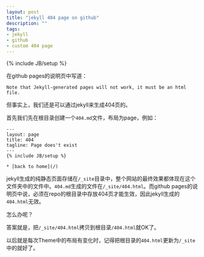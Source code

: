 ```yaml
---
layout: post
title: "jekyll 404 page on github"
description: ""
tags:
- jekyll
- github
- custom 404 page
---
```

{% include JB/setup %}

在github pages的说明页中写道：

`Note that Jekyll-generated pages will not work, it must be an html file.`

但事实上，我们还是可以通过jekyll来生成404页的。

首先我们先在根目录创建一个`404.md`文件，布局为page，例如：

    ---
    layout: page
    title: 404
    tagline: Page does't exist
    ---
    {% include JB/setup %}

    * [back to home](/)

jekyll生成的纯静态页面存储在`/_site`目录中，整个网站的最终效果都体现在这个文件夹中的文件中。`404.md`生成的文件在`/_site/404.html`。而github pages的说明页中说，必须在repo的根目录中存放404页才能生效，因此jekyll生成的`404.html`无效。

怎么办呢？

答案就是，把`/_site/404.html`拷贝到根目录`/404.html`就OK了。

以后就是每次Theme中的布局有变化时，记得把根目录的`404.html`更新为`/_site`中的就好了。